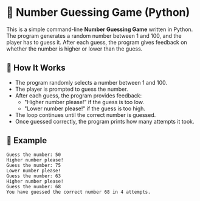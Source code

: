 # 🎯 Number Guessing Game (Python)

This is a simple command-line **Number Guessing Game** written in Python. The program generates a random number between 1 and 100, and the player has to guess it. After each guess, the program gives feedback on whether the number is higher or lower than the guess.

## 🚀 How It Works

- The program randomly selects a number between 1 and 100.
- The player is prompted to guess the number.
- After each guess, the program provides feedback:
  - "Higher number please!" if the guess is too low.
  - "Lower number please!" if the guess is too high.
- The loop continues until the correct number is guessed.
- Once guessed correctly, the program prints how many attempts it took.

## 🧠 Example

```
Guess the number: 50  
Higher number please!  
Guess the number: 75  
Lower number please!  
Guess the number: 63  
Higher number please!  
Guess the number: 68  
You have guessed the correct number 68 in 4 attempts.
